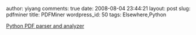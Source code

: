 author: yiyang
comments: true
date: 2008-08-04 23:44:21
layout: post
slug: pdfminer
title: PDFMiner
wordpress_id: 50
tags: Elsewhere,Python

[Python PDF parser and analyzer](http://www.unixuser.org/~euske/python/pdfminer/index.html)
